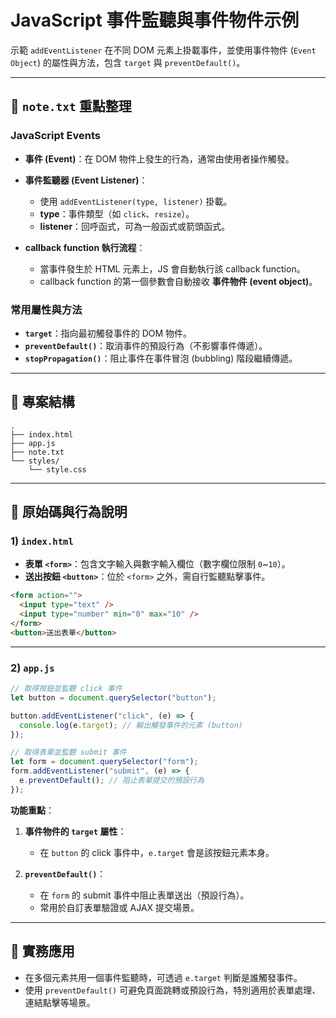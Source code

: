 # JavaScript 事件監聽與事件物件示例

示範 `addEventListener` 在不同 DOM 元素上掛載事件，並使用事件物件 (`Event Object`) 的屬性與方法，包含 `target` 與 `preventDefault()`。

---

## 📒 `note.txt` 重點整理

### JavaScript Events

- **事件 (Event)**：在 DOM 物件上發生的行為，通常由使用者操作觸發。
- **事件監聽器 (Event Listener)**：

  - 使用 `addEventListener(type, listener)` 掛載。
  - **type**：事件類型（如 `click`、`resize`）。
  - **listener**：回呼函式，可為一般函式或箭頭函式。

- **callback function 執行流程**：

  - 當事件發生於 HTML 元素上，JS 會自動執行該 callback function。
  - callback function 的第一個參數會自動接收 **事件物件 (event object)**。

### 常用屬性與方法

- **`target`**：指向最初觸發事件的 DOM 物件。
- **`preventDefault()`**：取消事件的預設行為（不影響事件傳遞）。
- **`stopPropagation()`**：阻止事件在事件冒泡 (bubbling) 階段繼續傳遞。

---

## 📂 專案結構

```
.
├── index.html
├── app.js
├── note.txt
└── styles/
    └── style.css
```

---

## 🧩 原始碼與行為說明

### 1) `index.html`

- **表單 `<form>`**：包含文字輸入與數字輸入欄位（數字欄位限制 `0`\~`10`）。
- **送出按鈕 `<button>`**：位於 `<form>` 之外，需自行監聽點擊事件。

```html
<form action="">
  <input type="text" />
  <input type="number" min="0" max="10" />
</form>
<button>送出表單</button>
```

---

### 2) `app.js`

```javascript
// 取得按鈕並監聽 click 事件
let button = document.querySelector("button");

button.addEventListener("click", (e) => {
  console.log(e.target); // 輸出觸發事件的元素 (button)
});

// 取得表單並監聽 submit 事件
let form = document.querySelector("form");
form.addEventListener("submit", (e) => {
  e.preventDefault(); // 阻止表單提交的預設行為
});
```

**功能重點**：

1. **事件物件的 `target` 屬性**：

   - 在 `button` 的 click 事件中，`e.target` 會是該按鈕元素本身。

2. **`preventDefault()`**：

   - 在 `form` 的 submit 事件中阻止表單送出（預設行為）。
   - 常用於自訂表單驗證或 AJAX 提交場景。

---

## 🔧 實務應用

- 在多個元素共用一個事件監聽時，可透過 `e.target` 判斷是誰觸發事件。
- 使用 `preventDefault()` 可避免頁面跳轉或預設行為，特別適用於表單處理、連結點擊等場景。
